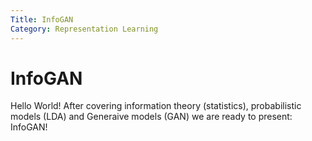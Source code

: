 ```yaml
---
Title: InfoGAN 
Category: Representation Learning
---
```


# InfoGAN
Hello World! After covering information theory (statistics), probabilistic models (LDA) and Generaive models (GAN) we are ready to present: InfoGAN!
